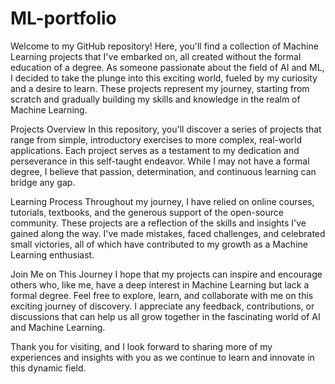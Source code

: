 # ML-portfolio
Welcome to my GitHub repository! Here, you'll find a collection of Machine Learning projects that I've embarked on, all created without the formal education of a degree. As someone passionate about the field of AI and ML, I decided to take the plunge into this exciting world, fueled by my curiosity and a desire to learn. These projects represent my journey, starting from scratch and gradually building my skills and knowledge in the realm of Machine Learning.

Projects Overview
In this repository, you'll discover a series of projects that range from simple, introductory exercises to more complex, real-world applications. Each project serves as a testament to my dedication and perseverance in this self-taught endeavor. While I may not have a formal degree, I believe that passion, determination, and continuous learning can bridge any gap.

Learning Process
Throughout my journey, I have relied on online courses, tutorials, textbooks, and the generous support of the open-source community. These projects are a reflection of the skills and insights I've gained along the way. I've made mistakes, faced challenges, and celebrated small victories, all of which have contributed to my growth as a Machine Learning enthusiast.

Join Me on This Journey
I hope that my projects can inspire and encourage others who, like me, have a deep interest in Machine Learning but lack a formal degree. Feel free to explore, learn, and collaborate with me on this exciting journey of discovery. I appreciate any feedback, contributions, or discussions that can help us all grow together in the fascinating world of AI and Machine Learning.

Thank you for visiting, and I look forward to sharing more of my experiences and insights with you as we continue to learn and innovate in this dynamic field.





